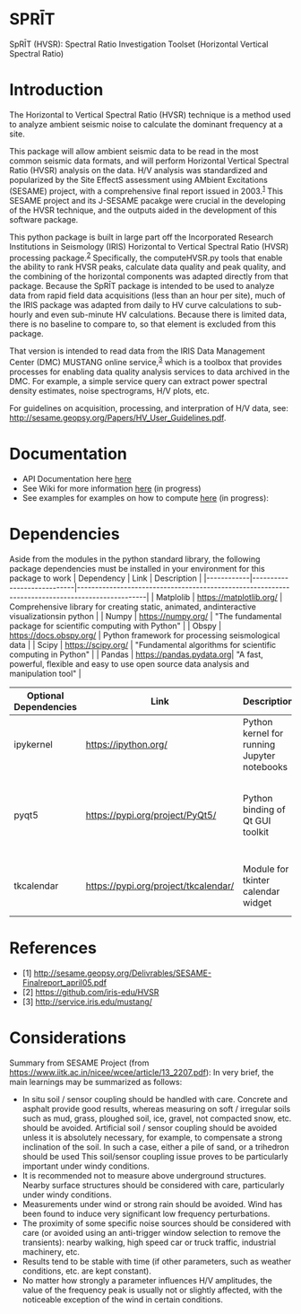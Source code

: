 # SPRĪT 
SpRĪT (HVSR): Spectral Ratio Investigation Toolset (Horizontal Vertical Spectral Ratio)

# Introduction

The Horizontal to Vertical Spectral Ratio (HVSR) technique is a method used to analyze ambient seismic noise to calculate the dominant frequency at a site.

This package will allow ambient seismic data to be read in the most common seismic data formats, and will perform Horizontal Vertical Spectral Ratio (HVSR) analysis on the data. H/V analysis was standardized and popularized by the Site EffectS assessment using AMbient Excitations (SESAME) project, with a comprehensive final report issued in 2003.<sup>[1](#1)</sup> This SESAME project and its J-SESAME pacakge were crucial in the developing of the HVSR technique, and the outputs aided in the development of this software package.

This python package is built in large part off the Incorporated Research Institutions in Seismology (IRIS) Horizontal to Vertical Spectral Ratio (HVSR) processing package.<sup>[2](#2)</sup> Specifically, the computeHVSR.py tools that enable the ability to rank HVSR peaks, calculate data quality and peak quality, and the combining of the horizontal components was adapted directly from that package. Because the SpRĪT package is intended to be used to analyze data from rapid field data acquisitions (less than an hour per site), much of the IRIS package was adapted from daily to HV curve calculations to sub-hourly and even sub-minute HV calculations. Because there is limited data, there is no baseline to compare to, so that element is excluded from this package.

That version is intended to read data from the IRIS Data Management Center (DMC) MUSTANG online service,<sup>[3](#3)</sup> which is a toolbox that provides processes for enabling data quality analysis services to data archived in the DMC. For example, a simple service query can extract power spectral density estimates, noise spectrograms, H/V plots, etc.

For guidelines on acquisition, processing, and interpration of H/V data, see: <http://sesame.geopsy.org/Papers/HV_User_Guidelines.pdf>. 

# Documentation
- API Documentation here [here](https://rjbalikian.github.io/SPRIT/main.html)</a>
- See Wiki for more information [here](https://github.com/RJbalikian/SPRIT/wiki) (in progress)
- See examples for examples on how to compute [here](https://github.com/RJbalikian/SPRIT/tree/main/examples) (in progress): 

# Dependencies 
Aside from the modules in the python standard library, the following package dependencies must be installed in your environment for this package to work
| Dependency | Link                       | Description                                                                                     |
|------------|----------------------------|-------------------------------------------------------------------------------------------------|
| Matplolib  | <https://matplotlib.org/>  | Comprehensive library for creating static, animated, andinteractive visualizationsin python     |
| Numpy      | <https://numpy.org/>       | "The fundamental package for scientific computing with Python"                                  |
| Obspy      | <https://docs.obspy.org/>  | Python framework for processing seismological data                                              |
| Scipy      | <https://scipy.org/>       | "Fundamental algorithms for scientific computing in Python"                                     |
| Pandas     | <https://pandas.pydata.org>| "A fast, powerful, flexible and easy to use open source data analysis and manipulation tool"    |

| Optional Dependencies | Link                      | Description                                 | Use                                               |
|-----------------------|---------------------------|---------------------------------------------|---------------------------------------------------|
| ipykernel             | <https://ipython.org/>    | Python kernel for running Jupyter notebooks | Used to run SpRĪT in Jupyter notebook             |
| pyqt5                 | <https://pypi.org/project/PyQt5/> | Python binding of Qt GUI toolkit    | Used for manual noise removal windows in Jupyter  |
| tkcalendar            | <https://pypi.org/project/tkcalendar/>| Module for tkinter calendar widget| Used for gui for easy date selection            | 

# References
- <a id="1">[1]</a> <http://sesame.geopsy.org/Delivrables/SESAME-Finalreport_april05.pdf>
- <a id="2">[2]</a> <https://github.com/iris-edu/HVSR>
- <a id="3">[3]</a> <http://service.iris.edu/mustang/>

# Considerations
Summary from SESAME Project (from <https://www.iitk.ac.in/nicee/wcee/article/13_2207.pdf>):
In very brief, the main learnings may be summarized as follows: 

- In situ soil / sensor coupling should be handled with care. Concrete and asphalt provide good results, whereas measuring on soft / irregular soils such as mud, grass, ploughed soil, ice, gravel, not compacted snow, etc. should be avoided. Artificial soil / sensor coupling should be avoided unless it is absolutely necessary, for example, to compensate a strong inclination of the soil. In such a case, either a pile of sand, or a trihedron should be used This soil/sensor coupling issue proves to be particularly important under windy conditions.
- It is recommended not to measure above underground structures. Nearby surface structures should be considered with care, particularly under windy conditions. 
- Measurements under wind or strong rain should be avoided. Wind has been found to induce very significant low frequency perturbations. 
- The proximity of some specific noise sources should be considered with care (or avoided using an anti-trigger window selection to remove the transients): nearby walking, high speed car or truck traffic, industrial machinery, etc. 
- Results tend to be stable with time (if other parameters, such as weather conditions, etc. are kept constant). 
- No matter how strongly a parameter influences H/V amplitudes, the value of the frequency peak is usually not or slightly affected, with the noticeable exception of the wind in certain conditions.

